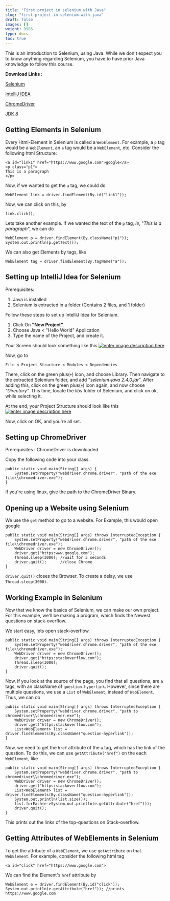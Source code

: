 ```yaml
---
title: "First project in selenium with Java"
slug: "first-project-in-selenium-with-java"
draft: false
images: []
weight: 9986
type: docs
toc: true
---
```


This is an introduction to Selenium, using Java. While we don't expect you to know anything regarding Selenium, you have to have prior Java knowledge to follow this course.

**Download Links :**

 [Selenium](http://selenium-release.storage.googleapis.com/2.40/selenium-java-2.40.0.zip)

[IntelliJ IDEA](https://www.jetbrains.com/idea/download/)

 [ChromeDriver](https://chromedriver.storage.googleapis.com/index.html?path=2.29/)

 [JDK 8](http://www.oracle.com/technetwork/java/javas)

## Getting Elements in Selenium
Every Html-Element in Selenium is called a `WebElement`. For example, a `p` tag would be a `WebElement`, an `a` tag would be a `WebElement`, etc. Consider the following html Structure:

    <a id="link1" href="https://www.google.com">google</a>
    <p class="p1">
    This is a paragraph
    </p>
Now, if we wanted to get the `a` tag, we could do

    WebElement link = driver.findElement(By.id("link1"));
Now, we can click on this, by 

    link.click();
Lets take another example. If we wanted the text of the `p` tag, *ie*, "*This is a paragraph*", we can do

    WebElement p = driver.findElement(By.className("p1"));
    System.out.println(p.getText());
We can also get Elements by tags, like

    WebElement tag = driver.findElement(By.tagName("a"));

## Setting up IntelliJ Idea for Selenium
Prerequisites: 

 1. Java is installed
2. Selenium is extracted in a folder (Contains 2 files, and 1 folder)

Follow these steps to set up IntelliJ Idea for Selenium.

1. Click On **"New Project"**.
2. Choose Java < "Hello World" Application 
3. Type the name of the Project, and create it.

Your Screen should look something like this
[![enter image description here][1]][1]

Now, go to 

    File < Project Structure < Modules < Dependencies

There, click on the green plus(`+`) icon, and choose Library. Then navigate to the extracted Selenium folder, and add "*selenium-java 2.4.0.jar*". After adding this, click on the green plus(`+`) icon again, and now choose *"Directory".* This time, locate the *libs* folder of Selenium, and click on ok, while selecting it.

At the end, your Project Structure should look like this[![enter image description here][2]][2]

Now, click on OK, and you're all set.

  [1]: https://i.stack.imgur.com/aJ1FW.png
  [2]: https://i.stack.imgur.com/k7Ric.png

## Setting up ChromeDriver
Prerequisites : ChromeDriver is downloaded

Copy the following code into your class.

    public static void main(String[] args) {
        System.setProperty("webdriver.chrome.driver", "path of the exe file\\chromedriver.exe");
    }
If you're using linux, give the path to the ChromeDriver Binary.

## Opening up a Website using Selenium
We use the `get` method to go to a website. For Example, this would open google

    public static void main(String[] args) throws InterruptedException {
        System.setProperty("webdriver.chrome.driver", "path of the exe file\\chromedriver.exe");
        WebDriver driver = new ChromeDriver();
        driver.get("https:www.google.com");
        Thread.sleep(3000); //wait for 3 seconds
        driver.quit();      //close Chrome
    }
`driver.quit()` closes the Browser. To create a delay, we use `Thread.sleep(3000)`.

## Working Example in Selenium
Now that we know the basics of Selenium, we can make our own project. For this example, we'll be making a program, which finds the Newest questions on stack-overflow. 

We start easy, lets open stack-overflow.

    public static void main(String[] args) throws InterruptedException {
        System.setProperty("webdriver.chrome.driver", "path of the exe file\\chromedriver.exe");
        WebDriver driver = new ChromeDriver();
        driver.get("https:stackoverflow.com");
        Thread.sleep(3000);
        driver.quit();
    }
Now, if you look at the source of the page, you find that all questions, are `a` tags, with an className of `question-hyperlink`. However, since there are multiple questions, we use a `List` of `WebElement`, instead of `WebElement`. Thus, we can do 

    public static void main(String[] args) throws InterruptedException {
        System.setProperty("webdriver.chrome.driver", "path to chromedriver\\chromedriver.exe");
        WebDriver driver = new ChromeDriver();
        driver.get("https:stackoverflow.com");
        List<WebElement> list = driver.findElements(By.className("question-hyperlink"));
    }
Now, we need to get the `href` attribute of the `a` tag, which has the link of the question. To do this, we can use `getAttribute("href")` on the each `WebElement`, like

    public static void main(String[] args) throws InterruptedException {
        System.setProperty("webdriver.chrome.driver", "path to chromedriver\\chromedriver.exe");
        WebDriver driver = new ChromeDriver();
        driver.get("https:stackoverflow.com");
        List<WebElement> list = driver.findElements(By.className("question-hyperlink"));
        System.out.println(list.size());
        list.forEach(e->System.out.println(e.getAttribute("href")));
        driver.quit();
    }
This prints out the links of the top-questions on Stack-overflow.

## Getting Attributes of WebElements in Selenium
To get the attribute of a `WebElement`, we use `getAttribute`  on that `WebElement`. For example, consider the following html tag

    <a id="click" href="https://www.google.com">
We can find the Element's `href` attribute by 

    WebElement e = driver.findElement(By.id("click"));
    System.out.println(e.getAttribute("href")); //prints https://www.google.com

